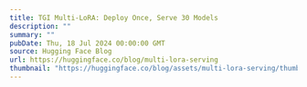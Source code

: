 ```yaml
---
title: TGI Multi-LoRA: Deploy Once, Serve 30 Models
description: ""
summary: ""
pubDate: Thu, 18 Jul 2024 00:00:00 GMT
source: Hugging Face Blog
url: https://huggingface.co/blog/multi-lora-serving
thumbnail: "https://huggingface.co/blog/assets/multi-lora-serving/thumbnail.png"
---
```


